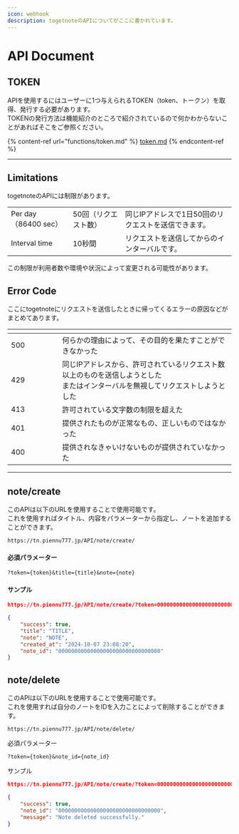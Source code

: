 ```yaml
---
icon: webhook
description: togetnoteのAPIについてがここに書かれています。
---
```


# API Document

## TOKEN

APIを使用するにはユーザーに1つ与えられるTOKEN（token、トークン）を取得、発行する必要があります。\
TOKENの発行方法は機能紹介のところで紹介されているので何かわからないことがあればそこをご参照ください。

{% content-ref url="functions/token.md" %}
[token.md](functions/token.md)
{% endcontent-ref %}

***

## Limitations

togetnoteのAPIには制限があります。

|                    |             |                              |
| ------------------ | ----------- | ---------------------------- |
| Per day（86400 sec） | 50回（リクエスト数） | 同じIPアドレスで1日50回のリクエストを送信できます。 |
| Interval time      | 10秒間        | リクエストを送信してからのインターバルです。       |

この制限が利用者数や環境や状況によって変更される可能性があります。

## Error Code

ここにtogetnoteにリクエストを送信したときに帰ってくるエラーの原因などがまとめてあります。

<table><thead><tr><th width="99"></th><th></th></tr></thead><tbody><tr><td>500</td><td>何らかの理由によって、その目的を果たすことができなかった</td></tr><tr><td>429</td><td>同じIPアドレスから、許可されているリクエスト数以上のものを送信しようとした<br>またはインターバルを無視してリクエストしようとした</td></tr><tr><td>413</td><td>許可されている文字数の制限を超えた</td></tr><tr><td>401</td><td>提供されたものが正常なもの、正しいものではなかった</td></tr><tr><td>400</td><td>提供されなきゃいけないものが提供されていなかった</td></tr></tbody></table>

***

## note/create

このAPIは以下のURLを使用することで使用可能です。\
これを使用すればタイトル、内容をパラメーターから指定し、ノートを追加することができます。

```
https://tn.piennu777.jp/API/note/create/
```

#### 必須パラメーター

```
?token={token}&title={title}&note={note}
```

#### サンプル

```json
https://tn.piennu777.jp/API/note/create/?token=000000000000000000000000000000000000000000000000000000000000000000000000000000000000&title=TITLE&note=NOTE

{
    "success": true,
    "title": "TITLE",
    "note": "NOTE",
    "created_at": "2024-10-07 23:08:20",
    "note_id": "00000000000000000000000000000000"
}
```

## note/delete

このAPIは以下のURLを使用することで使用可能です。\
これを使用すれば自分のノートをIDを入力ことによって削除することができます。

```
https://tn.piennu777.jp/API/note/delete/
```

必須パラメーター

```
?token={token}&note_id={note_id}
```

サンプル

```json
https://tn.piennu777.jp/API/note/create/?token=000000000000000000000000000000000000000000000000000000000000000000000000000000000000&note_id=00000000000000000000000000000000

{
    "success": true,
    "note_id": "00000000000000000000000000000000",
    "message": "Note deleted successfully."
}
```

